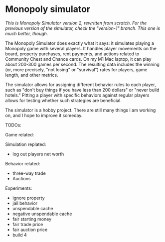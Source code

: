 # Monopoly simulator

_This is Monopoly Simulator version 2, rewritten from scratch. For the previous version of the simulator, check the "version-1" branch. This one is much better, though._

The Monopoly Simulator does exactly what it says: it simulates playing a Monopoly game with several players. It handles player movements on the board, property purchases, rent payments, and actions related to Community Chest and Chance cards. On my M1 Mac laptop, it can play about 200-300 games per second. The resulting data includes the winning (or, more precisely, "not losing" or "survival") rates for players, game length, and other metrics.

The simulator allows for assigning different behavior rules to each player, such as "don't buy things if you have less than 200 dollars" or "never build hotels." Pitting a player with specific behaviors against regular players allows for testing whether such strategies are beneficial.

The simulator is a hobby project. There are still many things I am working on, and I hope to improve it someday.



TODOs:

Game related:

Simulation replated:
- log out players net worth

Behavior related:
- three-way trade
- Auctions

Experiments:
- ignore property
- jail behavior
- unspendable cache
- negative unspendable cache
- fair starting money
- fair trade price
- fair auction price
- build 4

